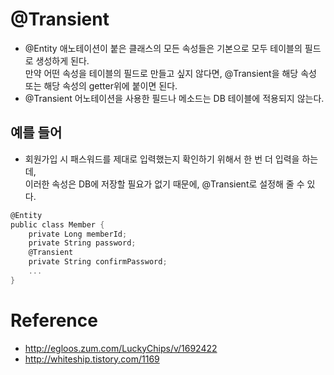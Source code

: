 # @Transient
- @Entity 애노테이션이 붙은 클래스의 모든 속성들은 기본으로 모두 테이블의 필드로 생성하게 된다.  
만약 어떤 속성을 테이블의 필드로 만들고 싶지 않다면, @Transient을 해당 속성 또는 해당 속성의 getter위에 붙이면 된다.
- @Transient 어노테이션을 사용한 필드나 메소드는 DB 테이블에 적용되지 않는다.

## 예를 들어
- 회원가입 시 패스워드를 제대로 입력했는지 확인하기 위해서 한 번 더 입력을 하는데,  
이러한 속성은 DB에 저장할 필요가 없기 때문에, @Transient로 설정해 줄 수 있다.
~~~C
@Entity
public class Member {
    private Long memberId;
    private String password;
    @Transient
    private String confirmPassword;
    ...
}
~~~
# Reference
- http://egloos.zum.com/LuckyChips/v/1692422
- http://whiteship.tistory.com/1169
